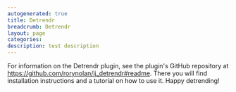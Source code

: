 ```yaml
---
autogenerated: true
title: Detrendr
breadcrumb: Detrendr
layout: page
categories: 
description: test description
---
```


For information on the Detrendr plugin, see the plugin's GitHub repository at https://github.com/rorynolan/ij_detrendr#readme. There you will find installation instructions and a tutorial on how to use it. Happy detrending\!
